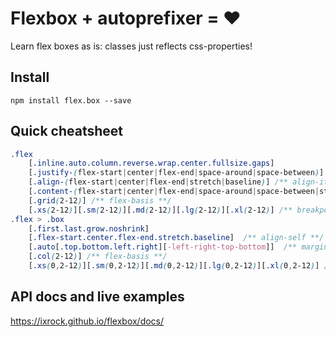 # Flexbox + autoprefixer = ❤

Learn flex boxes as is: classes just reflects css-properties!

## Install
`npm install flex.box --save`

## Quick cheatsheet
```css
.flex
    [.inline.auto.column.reverse.wrap.center.fullsize.gaps]
    [.justify-(flex-start|center|flex-end|space-around|space-between)] /** justify-content **/
    [.align-(flex-start|center|flex-end|stretch|baseline)] /** align-items **/
    [.content-(flex-start|center|flex-end|space-around|space-between|stretch)] /** align-content **/
    [.grid(2-12)] /** flex-basis **/
    [.xs(2-12)][.sm(2-12)][.md(2-12)][.lg(2-12)][.xl(2-12)] /** breakpoints */
.flex > .box
    [.first.last.grow.noshrink]
    [.flex-start.center.flex-end.stretch.baseline]  /** align-self **/
    [.auto[.top.bottom.left.right][-left-right-top-bottom]]  /** margin **/
    [.col(2-12)] /** flex-basis **/
    [.xs(0,2-12)][.sm(0,2-12)][.md(0,2-12)][.lg(0,2-12)][.xl(0,2-12)] /** breakpoints */
```

## API docs and live examples
https://ixrock.github.io/flexbox/docs/

